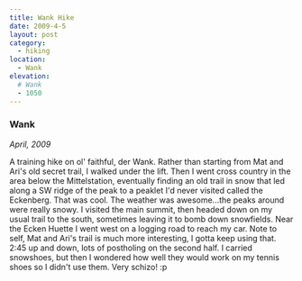 ```yaml
---
title: Wank Hike
date: 2009-4-5
layout: post
category:
  - hiking
location:
  - Wank
elevation:
  # Wank
  - 1050
---
```


### Wank
_April, 2009_

A training hike on ol' faithful, der Wank. Rather than starting from Mat and
Ari's old secret trail, I walked under the lift. Then I went cross country in
the area below the Mittelstation, eventually finding an old trail in snow that
led along a SW ridge of the peak to a peaklet I'd never visited called the
Eckenberg. That was cool. The weather was awesome...the peaks around were
really snowy. I visited the main summit, then headed down on my usual trail to
the south, sometimes leaving it to bomb down snowfields. Near the Ecken Huette
I went west on a logging road to reach my car. Note to self, Mat and Ari's
trail is much more interesting, I gotta keep using that. 2:45 up and down, lots
of postholing on the second half. I carried snowshoes, but then I wondered how
well they would work on my tennis shoes so I didn't use them. Very schizo! :p
